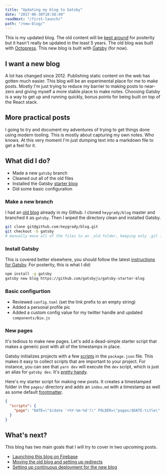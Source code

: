 ```yaml
---
title: "Updating my blog to Gatsby"
date: "2017-06-30T10:58:49"
readNext: "/first-launch/"
path: "/new-blog/"
---
```


This is my updated blog. The old content will be [kept around](https://2012.heygrady.com) for posterity but it hasn't really be updated in the least 5 years. The old blog was built with [Octopress](http://octopress.org/). This new blog is built with [Gatsby](https://github.com/gatsbyjs/gatsby) (for now).

## I want a new blog
A lot has changed since 2012. Publishing static content on the web has gotten much easier. This blog will be an experimental place for me to make posts. Mostly I'm just trying to reduce my barrier to making posts to near-zero and giving myself a more stable place to make notes. Choosing Gatsby is a way to get up and running quickly, bonus points for being built on top of the React stack.

## More practical posts
I going to try and document my adventures of trying to get things done using modern tooling. This is mostly about capturing my own notes. Who knows. At this very moment I'm just dumping text into a markdown file to get a feel for it.

## What did I do?
- Made a new `gatsby` branch
- Cleaned out all of the old files
- Installed the Gatsby [starter blog](https://github.com/gatsbyjs/gatsby-starter-blog)
- Did some basic configuration

### Make a new branch
I had an [old blog](https://github.com/heygrady/blog/tree/9d1717812a2562bbb3136faaf0238365f091ace8) already in my Github. I cloned `heygrady/blog` master and branched it as `gatsby`. Then I wiped the directory clean and installed Gatsby.

```bash
git clone git@github.com:heygrady/blog.git
git checkout -b gatsby
# manually move all of the files to an _old folder, keeping only .git in place
```

### Install Gatsby
This is covered better elsewhere, you should follow the latest [instructions for Gatsby](https://github.com/gatsbyjs/gatsby/blob/master/README.md). For posterity, this is what I did:

```bash
npm install -g gatsby
gatsby new blog https://github.com/gatsbyjs/gatsby-starter-blog
```

### Basic configurtion
- Reviewed `config.toml` (set the link prefix to an empty string)
- Added a personal profile pic
- Added a custom config value for my twitter handle and updated `components/Bio.js`

### New pages
It's tedious to make new pages. Let's add a dead-simple starter script that makes a generic post with all of the timestamps in place.

Gatsby initializes projects with a few [scripts](https://docs.npmjs.com/misc/scripts) in the `package.json` file. This makes it easy to collect scripts that are important to your project. For instance, you can see that `yarn dev` will execute the `dev` script, which is just an alias for `gatsby dev`. It's [pretty handy](https://www.keithcirkel.co.uk/how-to-use-npm-as-a-build-tool/).

Here's my starter script for making new posts. It creates a timestamped folder in the `pages/` directory and adds an `index.md` with a timestamp as well as some default [frontmatter](https://github.com/gatsbyjs/gatsby#frontmatter-and-metadata).

```json
{
  "scripts": {
    "page": "DATE=\"$(date '+%Y-%m-%d')\" FOLDER=\"pages/$DATE-title\" FILE=\"$FOLDER/index.md\" && mkdir $FOLDER && touch $FILE && echo \"---\ntitle: \"Title\"\ndate: \\\"$(date '+%Y-%m-%dT%H:%M:%S')\\\"\nreadNext: \\\"/fix-me/\\\"\npath: \\\"/title/\\\"\n---\" >> $FILE"
  }
}
```

## What's next?
This blog has two main goals that I will try to cover in two upcoming posts.

- [Launching this blog on Firebase](../first-launch/)
- [Moving the old blog and setting up redirects](../migrating-old-site/)
- [Setting up continuous deployment for the new blog](../deploying-travis/)
